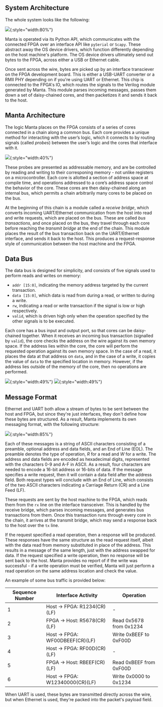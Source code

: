 ## System Architecture

The whole system looks like the following:

![](assets/manta_architecture.png){:style="width:80%"}

Manta is operated via its Python API, which communicates with the connected FPGA over an interface API like `pySerial` or `Scapy`. These abstract away the OS device drivers, which function differently depending on the host machine's platform. The OS device drivers ultimately send out bytes to the FPGA, across either a USB or Ethernet cable.

Once sent across the wire, bytes are picked up by an interface transciever on the FPGA development board. This is either a USB-UART converter or a RMII PHY depending on if you're using UART or Ethernet. This chip is connected to the FPGA's IO, which routes the signals to the Verilog module generated by Manta. This module parses incoming messages, passes them down a set of daisy-chained cores, and then packetizes it and sends it back to the host.

## Manta Architecture

The logic Manta places on the FPGA consists of a series of cores connected in a chain along a common bus. Each core provides a unique method for interacting with the user’s logic, which it connects to by routing signals (called _probes_) between the user’s logic and the cores that interface with it.

![](assets/bus_architecture.png){:style="width:40%"}

These probes are presented as addressable memory, and are be controlled by reading and writing to their corresponing memory - not unlike registers on a microcontroller. Each core is allotted a section of address space at compile time, and operations addressed to a core’s address space control the behavior of the core. These cores are then daisy-chained along an internal bus, which permits a chain arbitrarily many cores to be placed on the bus.

At the beginning of this chain is a module called a _receive bridge_, which converts incoming UART/Ethernet communication from the host into read and write requests, which are placed on the bus. These are called _bus transactions_, and once placed on the bus, they travel through each core before reaching the _transmit bridge_ at the end of the chain. This module places the result of the bus transaction back on the UART/Ethernet interface, and sends it back to the host. This produces a request-response style of communication between the host machine and the FPGA.


## Data Bus

The data bus is designed for simplicity, and consists of five signals used to perform reads and writes on memory:

- `addr [15:0]`, indicating the memory address targeted by the current transaction.
- `data [15:0]`, which data is read from during a read, or written to during a write.
- `rw`, indicating a read or write transaction if the signal is low or high respectively.
- `valid`, which is driven high only when the operation specified by the other signals is to be executed.

Each core has a bus input and output port, so that cores can be daisy-chained together. When it receives an incoming bus transaction (signalled by `valid`), the core checks the address on the wire against its own memory space. If the address lies within the core, the core will perform the requested operation against its own memory space. In the case of a read, it places the data at that address on `data`, and in the case of a write, it copies the value of `data` to the specified location in memory. However, if the address lies outside of the memory of the core, then no operations are performed.

![](assets/read_transaction.png){:style="width:49%"}
![](assets/write_transaction.png){:style="width:49%"}

## Message Format

Ethernet and UART both allow a stream of bytes to be sent between the host and FPGA, but since they're just interfaces, they don't define how these bytes are structured. As a result, Manta implements its own messaging format, with the following structure:

![](assets/uart.png){:style="width:85%"}

Each of these messages is a string of ASCII characters consisting of a preamble, optional address and data fields, and an End of Line (EOL). The preamble denotes the type of operation, _R_ for a read and _W_ for a write. The address and data fields are encoded as hexadecimal digits, represented with the characters 0-9 and A-F in ASCII. As a result, four characters are needed to encode a 16-bit address or 16-bits of data. If the message specifies a write request, then it will contain a data field after the address field. Both request types will conclude with an End of Line, which consists of the two ASCII characters indicating a Carriage Return (CR) and a Line Feed (LF).

These requests are sent by the host machine to the FPGA, which reads them from the `rx` line on the interface transceiver. This is handled by the receive bridge, which parses incoming messages, and generates bus transactions from them. Once this transaction runs through every core in the chain, it arrives at the transmit bridge, which may send a response back to the host over the `tx` line.

If the request specified a read operation, then a response will be produced. These responses have the same structure as the read request itself, albeit with the data read from memory substituted in place of the address. This results in a message of the same length, just with the address swapped for data. If the request specified a write operation, then no response will be sent back to the host. Manta provides no report of if the write was successful - if a write operation must be verified, Manta will just perform a read operation on the same address location and check the value.

An example of some bus traffic is provided below:

| Sequence Number | Interface Activity              | Operation               |
|-----------------|---------------------------------|-------------------------|
| 1               | Host → FPGA: R1234(CR)(LF)      | -                       |
| 2               | FPGA → Host: R5678(CR)(LF)      | Read 0x5678 from 0x1234 |
| 3               | Host → FPGA: WF00DBEEF(CR)(LF)  | Write 0xBEEF to 0xF00D  |
| 4               | Host → FPGA: RF00D(CR)(LF)      | -                       |
| 5               | FPGA → Host: RBEEF(CR)(LF)      | Read 0xBEEF from 0xF00D |
| 6               | Host → FPGA: W12340000(CR)(LF)  | Write 0x0000 to 0x1234  |

When UART is used, these bytes are transmitted directly across the wire, but when Ethernet is used, they're packed into the packet's payload field.